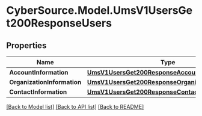 # CyberSource.Model.UmsV1UsersGet200ResponseUsers
## Properties

Name | Type | Description | Notes
------------ | ------------- | ------------- | -------------
**AccountInformation** | [**UmsV1UsersGet200ResponseAccountInformation**](UmsV1UsersGet200ResponseAccountInformation.md) |  | [optional] 
**OrganizationInformation** | [**UmsV1UsersGet200ResponseOrganizationInformation**](UmsV1UsersGet200ResponseOrganizationInformation.md) |  | [optional] 
**ContactInformation** | [**UmsV1UsersGet200ResponseContactInformation**](UmsV1UsersGet200ResponseContactInformation.md) |  | [optional] 

[[Back to Model list]](../README.md#documentation-for-models) [[Back to API list]](../README.md#documentation-for-api-endpoints) [[Back to README]](../README.md)

